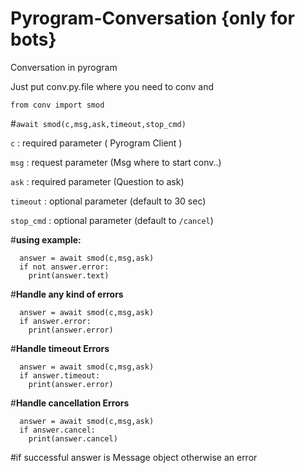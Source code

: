 # Pyrogram-Conversation {only for bots}

Conversation in pyrogram 

Just put conv.py.file where you need to conv and

```from conv import smod```

#```await smod(c,msg,ask,timeout,stop_cmd)```

```c``` : required parameter ( Pyrogram Client )

```msg``` : request parameter (Msg where to start conv..)

```ask``` : required parameter (Question to ask)

```timeout``` : optional parameter (default to 30 sec)

```stop_cmd``` : optional parameter (default to ```/cancel```)

#**using example:**

```  
  answer = await smod(c,msg,ask)
  if not answer.error:
    print(answer.text)
  ```


#**Handle any kind of errors**

```
  answer = await smod(c,msg,ask)
  if answer.error:
    print(answer.error)
  ```

#**Handle timeout Errors**

```
  answer = await smod(c,msg,ask)
  if answer.timeout:
    print(answer.error)
  ```

#**Handle cancellation Errors**

```
  answer = await smod(c,msg,ask)
  if answer.cancel:
    print(answer.cancel)
  ```

#if successful answer is Message object otherwise an error


